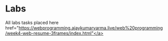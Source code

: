# Labs
All labs tasks placed here
<a> href="https://webprogramming.ajaykumarvarma.live/web%20programming/week4-web-resume-3frames/index.html"</a>
